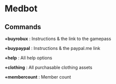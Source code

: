 # Medbot


## Commands


**+buyrobux** : Instructions & the link to the gamepass


**+buypaypal** : Instructions & the paypal.me link


**+help** : All help options


**+clothing** : All purchasable clothing assets

**+membercount** : Member count
